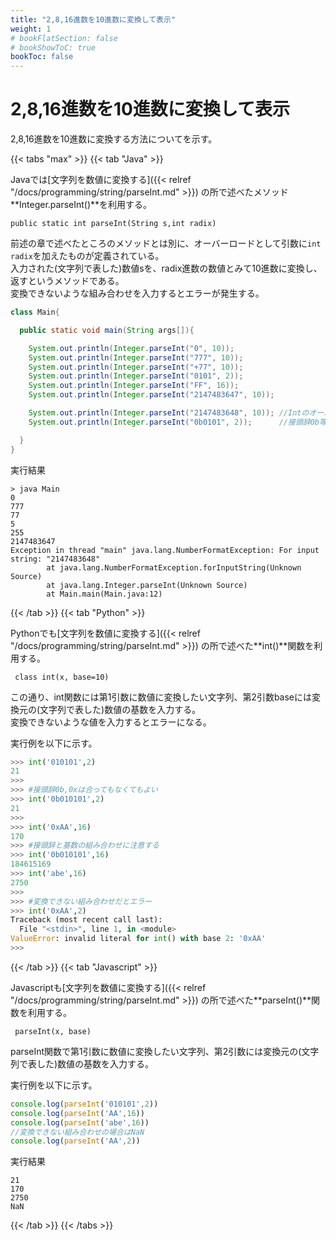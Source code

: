 ```yaml
---
title: "2,8,16進数を10進数に変換して表示"
weight: 1
# bookFlatSection: false
# bookShowToC: true
bookToc: false
---
```


# 2,8,16進数を10進数に変換して表示

2,8,16進数を10進数に変換する方法についてを示す。  

{{< tabs "max" >}}
{{< tab "Java" >}}

Javaでは[文字列を数値に変換する]({{< relref "/docs/programming/string/parseInt.md" >}}) の所で述べたメソッド**Integer.parseInt()**を利用する。  

`public static int parseInt(String s,int radix)`  

前述の章で述べたところのメソッドとは別に、オーバーロードとして引数に`int radix`を加えたものが定義されている。  
入力された(文字列で表した)数値sを、radix進数の数値とみて10進数に変換し、返すというメソッドである。  
変換できないような組み合わせを入力するとエラーが発生する。  

```java
class Main{

  public static void main(String args[]){

    System.out.println(Integer.parseInt("0", 10));
    System.out.println(Integer.parseInt("777", 10));
    System.out.println(Integer.parseInt("+77", 10));
    System.out.println(Integer.parseInt("0101", 2));
    System.out.println(Integer.parseInt("FF", 16));
    System.out.println(Integer.parseInt("2147483647", 10));

    System.out.println(Integer.parseInt("2147483648", 10)); //Intのオーバーフローなのでエラー
    System.out.println(Integer.parseInt("0b0101", 2));      //接頭辞0b等は含めなくてよい。これもエラー

  }
}
```

実行結果

```
> java Main      
0
777
77
5
255
2147483647
Exception in thread "main" java.lang.NumberFormatException: For input string: "2147483648"
        at java.lang.NumberFormatException.forInputString(Unknown Source)
        at java.lang.Integer.parseInt(Unknown Source)
        at Main.main(Main.java:12)
```

{{< /tab >}}
{{< tab "Python" >}}

Pythonでも[文字列を数値に変換する]({{< relref "/docs/programming/string/parseInt.md" >}}) の所で述べた**int()**関数を利用する。  

` class int(x, base=10)`  

この通り、int関数には第1引数に数値に変換したい文字列、第2引数baseには変換元の(文字列で表した)数値の基数を入力する。  
変換できないような値を入力するとエラーになる。  

実行例を以下に示す。  

```python
>>> int('010101',2) 
21
>>>
>>> #接頭辞0b,0xは合ってもなくてもよい
>>> int('0b010101',2)  
21
>>>
>>> int('0xAA',16) 
170
>>> #接頭辞と基数の組み合わせに注意する
>>> int('0b010101',16) 
184615169
>>> int('abe',16) 
2750
>>>
>>> #変換できない組み合わせだとエラー
>>> int('0xAA',2)      
Traceback (most recent call last):
  File "<stdin>", line 1, in <module>
ValueError: invalid literal for int() with base 2: '0xAA'
>>>
```

{{< /tab >}}
{{< tab "Javascript" >}}

Javascriptも[文字列を数値に変換する]({{< relref "/docs/programming/string/parseInt.md" >}}) の所で述べた**parseInt()**関数を利用する。  

` parseInt(x, base)`  

parseInt関数で第1引数に数値に変換したい文字列、第2引数には変換元の(文字列で表した)数値の基数を入力する。  

実行例を以下に示す。  

```javascript
console.log(parseInt('010101',2)) 
console.log(parseInt('AA',16))
console.log(parseInt('abe',16))
//変換できない組み合わせの場合はNaN
console.log(parseInt('AA',2))
```

実行結果

```
21
170
2750
NaN
```

{{< /tab >}}
{{< /tabs >}}

